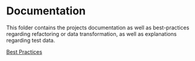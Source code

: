 # Documentation

This folder contains the projects documentation as well as best-practices regarding refactoring or data transformation, as well as explanations regarding test data.

[Best Practices](/best_practices/)